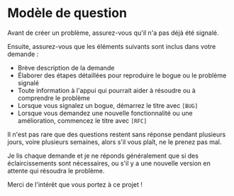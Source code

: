 # Modèle de question

Avant de créer un problème, assurez-vous qu'il n'a pas déjà été signalé.

Ensuite, assurez-vous que les éléments suivants sont inclus dans votre demande :

- Brève description de la demande
- Élaborer des étapes détaillées pour reproduire le bogue ou le problème signalé
- Toute information à l'appui qui pourrait aider à résoudre ou à comprendre le problème
- Lorsque vous signalez un bogue, démarrez le titre avec `[BUG]`
- Lorsque vous demandez une nouvelle fonctionnalité ou une amélioration, commencez le titre avec `[RFC]`

Il n'est pas rare que des questions restent sans réponse pendant plusieurs jours, voire plusieurs semaines, alors s'il vous plaît, ne le prenez pas mal.

Je lis chaque demande et je ne réponds généralement que si des éclaircissements sont nécessaires, ou s'il y a une nouvelle version en attente qui résoudra le problème.

Merci de l'intérêt que vous portez à ce projet !
